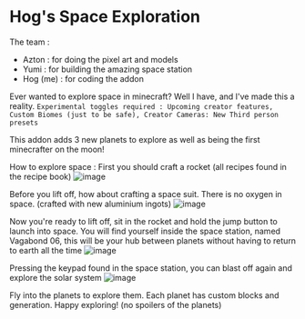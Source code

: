 # Hog's Space Exploration

The team :
- Azton : for doing the pixel art and models
- Yumi : for building the amazing space station
- Hog (me) : for coding the addon

Ever wanted to explore space in minecraft? Well I have, and I've made this a reality.
```Experimental toggles required : Upcoming creator features, Custom Biomes (just to be safe), Creator Cameras: New Third person presets```

This addon adds 3 new planets to explore as well as being the first minecrafter on the moon!

How to explore space :
First you should craft a rocket (all recipes found in the recipe book)
![image](https://github.com/user-attachments/assets/4754d5c7-2fb2-4b22-b72a-b46724dd31c9)

Before you lift off, how about crafting a space suit. There is no oxygen in space. (crafted with new aluminium ingots)
![image](https://github.com/user-attachments/assets/8199343d-213b-4fc4-87d6-d4f5a582c72c)

Now you're ready to lift off, sit in the rocket and hold the jump button to launch into space.
You will find yourself inside the space station, named Vagabond 06, this will be your hub between planets without having to return to earth all the time
![image](https://github.com/user-attachments/assets/0b7143a0-9e84-41d4-987f-14444943b1af)

Pressing the keypad found in the space station, you can blast off again and explore the solar system
![image](https://github.com/user-attachments/assets/00b3c72e-1da0-4cd3-b13b-19badeed0dad)

Fly into the planets to explore them. Each planet has custom blocks and generation. Happy exploring!
(no spoilers of the planets)
